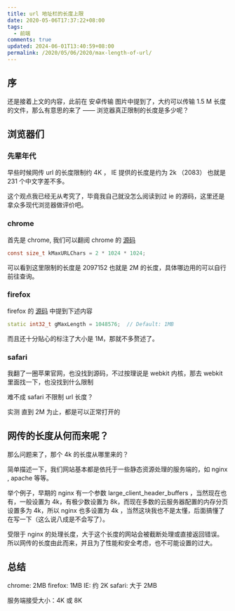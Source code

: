 ```yaml
---
title: url 地址栏的长度上限
date: 2020-05-06T17:37:22+08:00
tags:
  - 前端
comments: true
updated: 2024-06-01T13:40:59+08:00
permalink: /2020/05/06/2020/max-length-of-url/
---
```


## 序

还是接着上文的内容，此前在 安卓传输 图片中提到了，大约可以传输 1.5 M 长度的文件，那么有意思的来了 —— 浏览器真正限制的长度是多少呢？

<!-- more -->

## 浏览器们

### 先辈年代

早些时候网传 url 的长度限制约 4K ， IE 提供的长度是约为  2k （2083） 也就是 231 个中文字差不多。

这个观点我已经无从考究了，毕竟我自己就没怎么阅读到过 ie 的源码，这里还是拿众多现代浏览器做评价吧。

### chrome

首先是 chrome, 我们可以翻阅 chrome 的 [源码](https://source.chromium.org/chromium/chromium/src/+/master:url/url_constants.cc;l=36)

```c
const size_t kMaxURLChars = 2 * 1024 * 1024;
```

可以看到这里限制的长度是 2097152 也就是 2M 的长度，具体哪边用的可以自行前往查询。

### firefox

firefox 的 [源码](https://dxr.mozilla.org/mozilla-central/source/netwerk/base/nsURLHelper.cpp#36) 中提到下述内容

```cpp
static int32_t gMaxLength = 1048576;  // Default: 1MB
```

而且还十分贴心的标注了大小是 1M，那就不多赘述了。

### safari

我翻了一圈苹果官网，也没找到源码，不过按理说是 webkit 内核，那去 webkit 里面找一下，也没找到什么限制

难不成 safari 不限制 url 长度？

实测 直到 2M 为止，都是可以正常打开的

## 网传的长度从何而来呢？

那么问题来了，那个 4k 的长度从哪里来的？

简单描述一下，我们网站基本都是依托于一些静态资源处理的服务端的，如 nginx , apache 等等。

举个例子，早期的 nginx 有一个参数 large_client_header_buffers ，当然现在也有，一般设置为 4k，有极少数设置为 8k，而现在多数的云服务器配置的内存分页设置多为 4k，所以 nginx 也多设置为 4k ，当然这块我也不是太懂，后面搞懂了在写一下（这么说八成是不会写了）。

受限于 nginx 的处理长度，大于这个长度的网站会被截断处理或直接返回错误。所以网传的长度由此而来，并且为了性能和安全考虑，也不可能设置的过大。

## 总结

chrome: 2MB
firefox: 1MB
IE: 约 2K
safari: 大于 2MB

服务端接受大小：4K 或 8K


